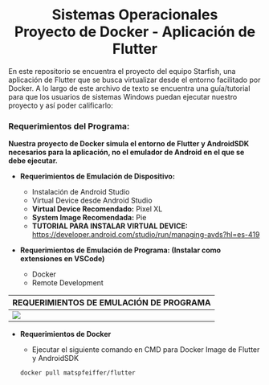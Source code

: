 <div align="center">
  <h1>Sistemas Operacionales<br>Proyecto de Docker - Aplicación de Flutter</h1>
  <p align="center">
  </p>
</div>

En este repositorio se encuentra el proyecto del equipo Starfish, una aplicación de Flutter que se busca virtualizar desde el entorno facilitado por Docker. A lo largo de este archivo de texto se encuentra una guía/tutorial para que los usuarios de sistemas Windows puedan ejecutar nuestro proyecto y así poder calificarlo:

### Requerimientos del Programa:

**Nuestra proyecto de Docker simula el entorno de Flutter y AndroidSDK necesarios para la aplicación, no el emulador de Android en el que se debe ejecutar.**

- **Requerimientos de Emulación de Dispositivo:**
  - Instalación de Android Studio
  - Virtual Device desde Android Studio
  - **Virtual Device Recomendado:** Pixel XL
  - **System Image Recomendada:** Pie
  - **TUTORIAL PARA INSTALAR VIRTUAL DEVICE:** https://developer.android.com/studio/run/managing-avds?hl=es-419


- **Requerimientos de Emulación de Programa: (Instalar como extensiones en VSCode)**
  - Docker
  - Remote Development

| REQUERIMIENTOS DE EMULACIÓN DE PROGRAMA|
|-|
|<img src="https://blog.codemagic.io/uploads/2020/04/extensions.png" >|

- **Requerimientos de Docker**
  - Ejecutar el siguiente comando en CMD para Docker Image de Flutter y AndroidSDK
  
  ```shell
  docker pull matspfeiffer/flutter
  ```